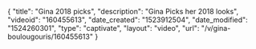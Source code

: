 {
    "title": "Gina 2018 picks",
    "description": "Gina Picks her 2018 looks",
    "videoid": "160455613",
    "date_created": "1523912504",
    "date_modified": "1524260301",
    "type": "captivate",
    "layout": "video",
    "url": "\/v\/gina-boulougouris\/160455613"
}